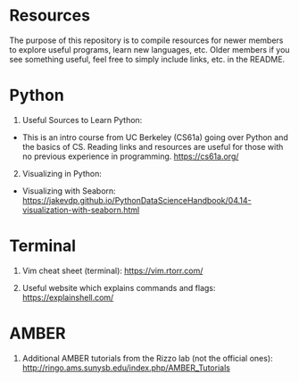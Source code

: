 # Resources
The purpose of this repository is to compile resources for newer members to explore useful programs, learn new languages, etc. Older members if you see something useful, feel free to simply include links, etc. in the README.

# Python
1. Useful Sources to Learn Python:
  - This is an intro course from UC Berkeley (CS61a) going over Python and the basics of CS. Reading links and resources are      useful for those with no previous experience in programming. https://cs61a.org/ 

2. Visualizing in Python:
  - Visualizing with Seaborn: https://jakevdp.github.io/PythonDataScienceHandbook/04.14-visualization-with-seaborn.html 

# Terminal
1. Vim cheat sheet (terminal):
https://vim.rtorr.com/ 

2. Useful website which explains commands and flags:
https://explainshell.com/

# AMBER
1. Additional AMBER tutorials from the Rizzo lab (not the official ones): 
http://ringo.ams.sunysb.edu/index.php/AMBER_Tutorials
